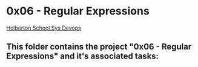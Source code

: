# 0x06 - Regular Expressions

[Holberton School Sys Devops](https://github.com/Jilroge7/holberton-system_engineering-devops.git)

## This folder contains the project "0x06 - Regular Expressions" and it's associated tasks:

